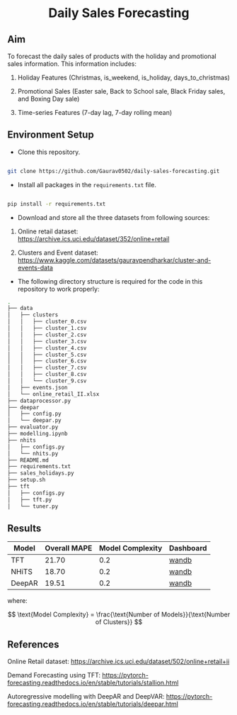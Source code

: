 <div align="center">
<h1>Daily Sales Forecasting</h1>
</div>

## Aim

To forecast the daily sales of products with the holiday and promotional sales information. This information includes:

1. Holiday Features (Christmas, is_weekend, is_holiday, days_to_christmas)

2. Promotional Sales (Easter sale, Back to School sale, Black Friday sales, and Boxing Day sale)

3. Time-series Features (7-day lag, 7-day rolling mean)

## Environment Setup

- Clone this repository.

```bash

git clone https://github.com/Gaurav0502/daily-sales-forecasting.git

```

- Install all packages in the ```requirements.txt``` file.

```bash

pip install -r requirements.txt

```

- Download and store all the three datasets from following sources:

1. Online retail dataset: https://archive.ics.uci.edu/dataset/352/online+retail

2. Clusters and Event dataset: https://www.kaggle.com/datasets/gauravpendharkar/cluster-and-events-data

- The following directory structure is required for the code in this repository to work properly:

```bash
.
├── data
│   ├── clusters
│   │   ├── cluster_0.csv
│   │   ├── cluster_1.csv
│   │   ├── cluster_2.csv
│   │   ├── cluster_3.csv
│   │   ├── cluster_4.csv
│   │   ├── cluster_5.csv
│   │   ├── cluster_6.csv
│   │   ├── cluster_7.csv
│   │   ├── cluster_8.csv
│   │   └── cluster_9.csv
│   ├── events.json
│   └── online_retail_II.xlsx
├── dataprocessor.py
├── deepar
│   ├── config.py
│   └── deepar.py
├── evaluator.py
├── modelling.ipynb
├── nhits
│   ├── configs.py
│   └── nhits.py
├── README.md
├── requirements.txt
├── sales_holidays.py
├── setup.sh
├── tft
│   ├── configs.py
│   ├── tft.py
│   └── tuner.py
```

## Results

<div align="center">

| Model    | Overall MAPE     | Model Complexity    | Dashboard     |
|--------------|--------------|--------------|--------------|
| TFT | 21.70 | 0.2 | [wandb](https://wandb.ai/gauravpendharkar/TFT%20Window-based%20Evaluation?nw=nwusermitugaurav15) |
| NHiTS | 18.70 | 0.2 | [wandb](https://wandb.ai/gauravpendharkar/NHiTS%20Window-based%20Evaluation/workspace?nw=nwusermitugaurav15) |
| DeepAR | 19.51 | 0.2 | [wandb](https://wandb.ai/gauravpendharkar/DeepAR%20Window%20based%20evaluation/overview) |
</div>

where:

$$ \text{Model Complexity} = \frac{\text{Number of Models}}{\text{Number of Clusters}} $$

## References

Online Retail dataset: https://archive.ics.uci.edu/dataset/502/online+retail+ii

Demand Forecasting using TFT: https://pytorch-forecasting.readthedocs.io/en/stable/tutorials/stallion.html

Autoregressive modelling with DeepAR and DeepVAR: https://pytorch-forecasting.readthedocs.io/en/stable/tutorials/deepar.html

